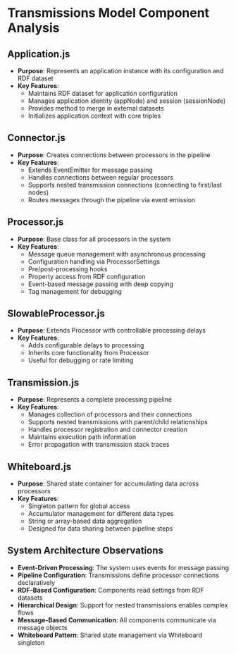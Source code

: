 # Transmissions Model Component Analysis

## Application.js
- **Purpose**: Represents an application instance with its configuration and RDF dataset
- **Key Features**:
  - Maintains RDF dataset for application configuration
  - Manages application identity (appNode) and session (sessionNode)
  - Provides method to merge in external datasets
  - Initializes application context with core triples

## Connector.js
- **Purpose**: Creates connections between processors in the pipeline
- **Key Features**:
  - Extends EventEmitter for message passing
  - Handles connections between regular processors
  - Supports nested transmission connections (connecting to first/last nodes)
  - Routes messages through the pipeline via event emission

## Processor.js
- **Purpose**: Base class for all processors in the system
- **Key Features**:
  - Message queue management with asynchronous processing
  - Configuration handling via ProcessorSettings
  - Pre/post-processing hooks
  - Property access from RDF configuration
  - Event-based message passing with deep copying
  - Tag management for debugging

## SlowableProcessor.js
- **Purpose**: Extends Processor with controllable processing delays
- **Key Features**:
  - Adds configurable delays to processing
  - Inherits core functionality from Processor
  - Useful for debugging or rate limiting

## Transmission.js
- **Purpose**: Represents a complete processing pipeline
- **Key Features**:
  - Manages collection of processors and their connections
  - Supports nested transmissions with parent/child relationships
  - Handles processor registration and connector creation
  - Maintains execution path information
  - Error propagation with transmission stack traces

## Whiteboard.js
- **Purpose**: Shared state container for accumulating data across processors
- **Key Features**:
  - Singleton pattern for global access
  - Accumulator management for different data types
  - String or array-based data aggregation
  - Designed for data sharing between pipeline steps

## System Architecture Observations
- **Event-Driven Processing**: The system uses events for message passing
- **Pipeline Configuration**: Transmissions define processor connections declaratively
- **RDF-Based Configuration**: Components read settings from RDF datasets
- **Hierarchical Design**: Support for nested transmissions enables complex flows
- **Message-Based Communication**: All components communicate via message objects
- **Whiteboard Pattern**: Shared state management via Whiteboard singleton
